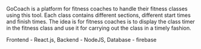 GoCoach is a platform for fitness coaches to handle their fitness classes using this tool. Each class contains different sections, different start times and finish times. 
The idea is for fitness coaches is to display the class timer in the fitness class and use it for carrying out the class in a timely fashion. 

Frontend - React.js, Backend - NodeJS, Database - firebase

